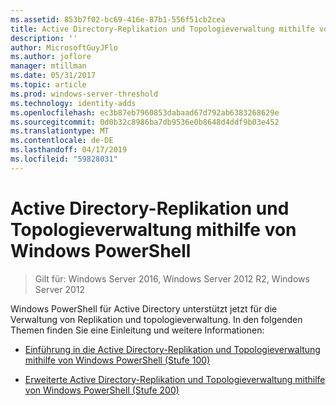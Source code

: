 ```yaml
---
ms.assetid: 853b7f02-bc69-416e-87b1-556f51cb2cea
title: Active Directory-Replikation und Topologieverwaltung mithilfe von Windows PowerShell
description: ''
author: MicrosoftGuyJFlo
ms.author: joflore
manager: mtillman
ms.date: 05/31/2017
ms.topic: article
ms.prod: windows-server-threshold
ms.technology: identity-adds
ms.openlocfilehash: ec3b87eb7960853dabaad67d792ab6383268629e
ms.sourcegitcommit: 0d0b32c8986ba7db9536e0b8648d4ddf9b03e452
ms.translationtype: MT
ms.contentlocale: de-DE
ms.lasthandoff: 04/17/2019
ms.locfileid: "59828031"
---
```

# <a name="active-directory-replication-and-topology-management-using-windows-powershell"></a>Active Directory-Replikation und Topologieverwaltung mithilfe von Windows PowerShell

>Gilt für: Windows Server 2016, Windows Server 2012 R2, Windows Server 2012

Windows PowerShell für Active Directory unterstützt jetzt für die Verwaltung von Replikation und topologieverwaltung. In den folgenden Themen finden Sie eine Einleitung und weitere Informationen:  
  
-   [Einführung in die Active Directory-Replikation und Topologieverwaltung mithilfe von Windows PowerShell &#40;Stufe 100&#41;](../../../ad-ds/manage/powershell/Introduction-to-Active-Directory-Replication-and-Topology-Management-Using-Windows-PowerShell--Level-100-.md)  
  
-   [Erweiterte Active Directory-Replikation und Topologieverwaltung mithilfe von Windows PowerShell &#40;Stufe 200&#41;](../../../ad-ds/manage/powershell/Advanced-Active-Directory-Replication-and-Topology-Management-Using-Windows-PowerShell--Level-200-.md)  
  


